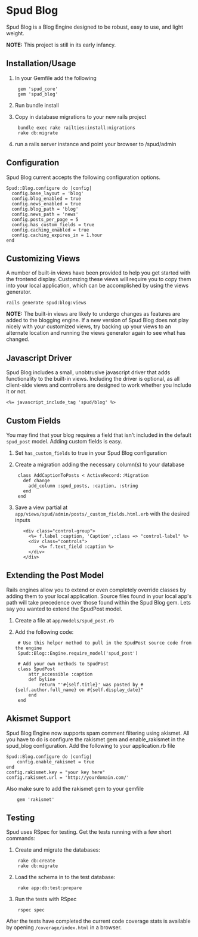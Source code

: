 Spud Blog
========

Spud Blog is a Blog Engine designed to be robust, easy to use, and light weight.

__NOTE:__ This project is still in its early infancy.

## Installation/Usage

1. In your Gemfile add the following

		gem 'spud_core'
		gem 'spud_blog'

2. Run bundle install
3. Copy in database migrations to your new rails project

		bundle exec rake railties:install:migrations
		rake db:migrate

4. run a rails server instance and point your browser to /spud/admin

## Configuration

Spud Blog current accepts the following configuration options.

	Spud::Blog.configure do |config|
	  config.base_layout = 'blog'
	  config.blog_enabled = true
	  config.news_enabled = true
	  config.blog_path = 'blog'
	  config.news_path = 'news'
	  config.posts_per_page = 5
	  config.has_custom_fields = true
	  config.caching_enabled = true
	  config.caching_expires_in = 1.hour
	end

## Customizing Views

A number of built-in views have been provided to help you get started with the frontend display. Customzing these views will require you to copy them into your local application, which can be accomplished by using the views generator.

	rails generate spud:blog:views

__NOTE:__ The built-in views are likely to undergo changes as features are added to the blogging engine. If a new version of Spud Blog does not play nicely with your customized views, try backing up your views to an alternate location and running the views generator again to see what has changed.

## Javascript Driver

Spud Blog includes a small, unobtrusive javascript driver that adds functionality to the built-in views. Including the driver is optional, as all client-side views and controllers are designed to work whether you include it or not.

	<%= javascript_include_tag 'spud/blog' %>

## Custom Fields

You may find that your blog requires a field that isn't included in the default `spud_post` model. Adding custom fields is easy.

1. Set `has_custom_fields` to true in your Spud Blog configuration
2. Create a migration adding the necessary column(s) to your database

		class AddCaptionToPosts < ActiveRecord::Migration
		  def change
		    add_column :spud_posts, :caption, :string
		  end
		end

3. Save a view partial at `app/views/spud/admin/posts/_custom_fields.html.erb` with the desired inputs


		  <div class="control-group">
		    <%= f.label :caption, 'Caption',:class => "control-label" %>
		    <div class="controls">
		    	<%= f.text_field :caption %>
		    </div>
		  </div>

## Extending the Post Model

Rails engines allow you to extend or even completely override classes by adding them to your local application. Source files found in your local app's path will take precedence over those found within the Spud Blog gem. Lets say you wanted to extend the SpudPost model.

1. Create a file at `app/models/spud_post.rb`
2. Add the following code:

		# Use this helper method to pull in the SpudPost source code from the engine
		Spud::Blog::Engine.require_model('spud_post')

		# Add your own methods to SpudPost
		class SpudPost
			attr_accessible :caption
			def byline
				return "'#{self.title}' was posted by #{self.author.full_name} on #{self.display_date}"
			end
		end

## Akismet Support

Spud Blog Engine now supports spam comment filtering using akismet. All you have to do is configure the rakismet gem and enable_rakismet in the spud_blog configuration. Add the following to your application.rb file

    Spud::Blog.configure do |config|
        config.enable_rakismet = true
    end
    config.rakismet.key = "your key here"
    config.rakismet.url = 'http://yourdomain.com/'

Also make sure to add the rakismet gem to your gemfile

		gem 'rakismet'

Testing
-----------------

Spud uses RSpec for testing. Get the tests running with a few short commands:

1. Create and migrate the databases:

        rake db:create
        rake db:migrate

2. Load the schema in to the test database:

        rake app:db:test:prepare

3. Run the tests with RSpec

        rspec spec

After the tests have completed the current code coverage stats is available by opening ```/coverage/index.html``` in a browser.
